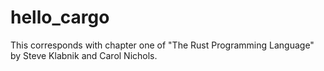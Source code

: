 # hello_cargo

This corresponds with chapter one of "The Rust Programming Language" by Steve Klabnik and Carol Nichols.
